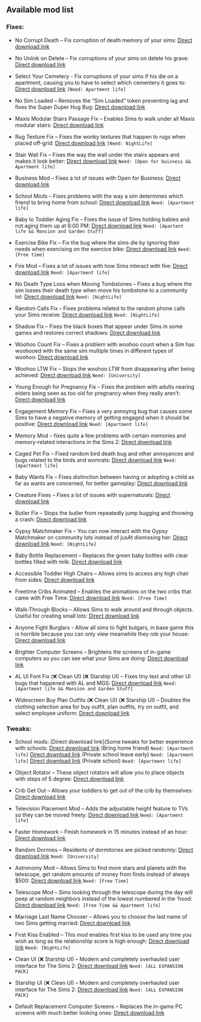 ## Available mod list
  

### Fixes:

- No Corrupt Death – Fix corruption of death memory of your sims: [Direct download link](http://www.moreawesomethanyou.com/ffs/nl/hacks/nocorruptdeath.zip)

- No Unlink on Delete – Fix corruptions of your sims on delete his grave: [Direct download link](www.moreawesomethanyou.com/ffs/nl/hacks/nounlinkondelete.zip)

- Select Your Cemetery - Fix corruptions of your sims if his die on a apartment, causing you to have to select which cementery it goes to: [Direct download link](https://chii.modthesims.info/getfile.php?file=867988&v=1233020505) `[Need: Apartment life]`

- No Sim Loaded – Removes the “Sim Loaded” token preventing lag and fixes the Super Duper Hug Bug: [Direct download link](https://cdn.simfileshare.net/download/1660690/?dl=1)

- Maxis Modular Stairs Passage Fix – Enables Sims to walk under all Maxis modular stairs: [Direct download link](https://chii.modthesims.info/getfile.php?file=822820&v=1223846756)

- Rug Texture Fix – Fixes the wonky textures that happen to rugs when placed off-grid: [Direct download link](https://chii.modthesims.info/getfile.php?file=1083532&v=1544874461) `[Need: NightLife]`

- Stair Wall Fix – Fixes the way the wall under the stairs appears and makes it look better: [Direct download link](https://chii.modthesims.info/getfile.php?file=1099977&v=1275530035) `Need: [Open for buisness && Apartment life]`

- Business Mod – Fixes a lot of issues with Open for Business: [Direct download link](https://chii.modthesims.info/getfile.php?file=1987672&v=1641223393)

- School Mods – Fixes problems with the way a sim determines which friend to bring home from school: [Direct download link](https://chii.modthesims.info/getfile.php?file=2121639&v=1664258324) `Need: [Apartment life]`

- Baby to Toddler Aging Fix – Fixes the issue of Sims holding babies and not aging them up at 6:00 PM: [Direct download link](https://chii.modthesims.info/getfile.php?file=1976075&v=1607721310) `Need: [Apartent life && Mansion and Garden Stuff]`

- Exercise Bike Fix – Fix the bug where the sims die by ignoring their needs when exercising on the exercice bike: [Direct download link](https://chii.modthesims.info/getfile.php?file=1718692&v=1584625961) `Need: [Free time]`

- Fire Mod – Fixes a lot of issues with how Sims interact with fire: [Direct download link](https://chii.modthesims.info/getfile.php?file=1874642&v=1617332268) `Need: [Apartment life]`

- No Death Type Loss when Moving Tombstones – Fixes a bug where the sim losses their death type when move his tombstone to a community lot: [Direct download link](https://chii.modthesims.info/getfile.php?file=1833765&v=1553304037) `Need: [NightLife]`

- Random Calls Fix – Fixes problems related to the random phone calls your Sims receive: [Direct download link](https://chii.modthesims.info/getfile.php?file=1790643&v=1612351086) `Need: [NightLife]`

- Shadow Fix – Fixes the black boxes that appear under Sims in some games and restores correct shadows: [Direct download link](https://chii.modthesims.info/getfile.php?file=1591075&v=14513899099)

- Woohoo Count Fix – Fixes a problem with woohoo count when a Sim has woohooed with the same sim multiple times in different types of woohoo: [Direct download link](https://chii.modthesims.info/getfile.php?file=1789672&v=1533867016)

- Woohoo LTW Fix – Stops the woohoo LTW from disappearing after being achieved: [Direct download link](http://www.moreawesomethanyou.com/ffs/uni/hacks/woohooltwfix.zip) `Need: [University]`

- Young Enough for Pregnancy Fix – Fixes the problem with adults nearing elders being seen as too old for pregnancy when they really aren’t: [Direct download link](https://cdn.simfileshare.net/download/1748970/?dl)

- Engagement Memory Fix – Fixes a very annoying bug that causes some Sims to have a negative memory of getting engaged when it should be positive: [Direct download link](https://cdn.simfileshare.net/download/1786439/?dl) `Need: [Apartment life]`

- Memory Mod – fixes quite a few problems with certain memories and memory-related interactions in the Sims 2: [Direct download link](https://chii.modthesims.info/getfile.php?file=1842160&v=1556520155)

- Caged Pet Fix – Fixed random bird death bug and other annoyances and bugs related to the birds and womrats: [Direct download link](https://cdn.simfileshare.net/download/1786428/?dl) `Need: [Apartment life]`

- Baby Wants Fix – Fixes distinction between having or adopting a child as far as wants are concerned, for better gameplay: [Direct download link](https://simfileshare.net/download/1777428/)

- Creature Fixes – Fixes a lot of issues with supernaturals: [Direct download link](http://www.moreawesomethanyou.com/ffs/al/hacks/creaturefixes.zip)

- Butler Fix – Stops the butler from repeatedly jump bugging and throwing a crash: [Direct download link](https://cdn.simfileshare.net/download/2185946/?dl)

- Gypsy Matchmaker Fix – You can now interact with the Gypsy Matchmaker on community lots instead of jusAt dismissing her: [Direct download link](https://chii.modthesims.info/getfile.php?file=1874356&v=1568937710) `Need: [NightLife]`

- Baby Bottle Replacement – Replaces the green baby bottles with clear bottles filled with milk: [Direct download link](https://chii.modthesims.info/getfile.php?file=2026982&v=1624283534)

- Accessible Toddler High Chairs – Allows sims to access any high chair from sides: [Direct download link](https://chii.modthesims.info/getfile.php?file=1714315&v=1516566861)

- Freetime Cribs Animated – Enables the animations on the two cribs that came with Free Time: [Direct download link](https://chii.modthesims.info/getfile.php?file=896546&v=1238081631) `Need: [Free Time]`

- Walk-Through Blocks – Allows Sims to walk around and through objects. Useful for creating small lots: [Direct download link](https://chii.modthesims.info/getfile.php?file=882812&v=1235893859)

- Anyone Fight Burglars - Allow all sims to fight bulgars, in base game this is horrible because you can only view meanwhile they rob your house: [Direct download link](https://chii.modthesims.info/getfile.php?file=1215254&v=1310970027)

- Brighter Computer Screens – Brightens the screens of in-game computers so you can see what your Sims are doing: [Direct download link](https://chii.modthesims.info/getfile.php?file=1212394&v=1310082788)

- AL UI Font Fix (❌ Clean UI) (❌ Starship UI) – Fixes tiny text and other UI bugs that happened with AL and MGS: [Direct download link](https://chii.modthesims.info/getfile.php?file=1565598&v=1448153211) `Need: [Apartment life && Mansion and Garden Stuff]`

- Widescreen Buy Plan Outfits (❌ Clean UI) (❌ Starship UI) – Doubles the clothing selection area for buy outfit, plan outfits, try on outfit, and select employee uniform: [Direct download link](https://simfileshare.net/download/1160109/)

  

### Tweaks:

- School mods: [Direct download link](Some tweaks for better experience with schools: [Direct download link](https://chii.modthesims.info/getfile.php?file=1988167&v=1613124009) (Bring home friend) `Need: [Apartment life]`
							[Direct download link](https://chii.modthesims.info/getfile.php?file=1873978&v=1568748085) (Private school leave early) `Need: [Apartment life]`
[Direct download link](https://chii.modthesims.info/getfile.php?file=1878654&v=1580487072) (Private school) `Need: [Apartment life]`

  

- Object Rotator – These object rotators will allow you to place objects with steps of 5 degree: [Direct download link](https://cdn.simfileshare.net/download/3849524/?dl)

- Crib Get Out – Allows your toddlers to get out of the crib by themselves: [Direct download link](http://www.simlogical.com/sl/Sims2Downloads/Sims2_Childcare/ijCribGetOutAll.zip)

- Television Placement Mod – Adds the adjustable height feature to TVs so they can be moved freely: [Direct download link](https://chii.modthesims.info/getfile.php?file=1340543&v=1355803855) `Need: [Apartment life]`

- Faster Homework – Finish homework in 15 minutes instead of an hour: [Direct download link](https://chii.modthesims.info/getfile.php?file=594955&v=1186935362)

- Random Dormies – Residents of dormitories are picked randomly: [Direct download link](https://chii.modthesims.info/getfile.php?file=1942126&v=1596194419) `Need: [University]`

- Astronomy Mod – Allows Sims to find more stars and planets with the telescope, get random amounts of money from finds instead of always $500: [Direct download link](https://chii.modthesims.info/getfile.php?file=1789825&v=1533940654) `Need: [Free Time]`

- Telescope Mod – Sims looking through the telescope during the day will peep at random neighbors instead of the lowest numbered in the ‘hood: [Direct download link](https://chii.modthesims.info/getfile.php?file=1825300&v=1550328728) `Need: [Free Time && Apartment life]`

- Marriage Last Name Chooser – Allows you to choose the last name of two Sims getting married: [Direct download link](https://chii.modthesims.info/getfile.php?file=482557&v=1173621685)

- First Kiss Enabled – This mod enables first kiss to be used any time you wish as long as the relationship score is high enough: [Direct download link](http://www.insimenator.org/index.php?action=dlattach;topic=16106.0;attach=17364) `Need: [NightLife]`

  

- Clean UI (❌ Starship UI) – Modern and completely overhauled user interface for The Sims 2: [Direct download link](https://simfileshare.net/download/1618606/?dl) `Need: [ALL EXPANSION PACK]`

- Starship UI (❌ Clean UI) – Modern and completely overhauled user interface for The Sims 2: [Direct download link](https://cdn.simfileshare.net/download/2796040/?dl) `Need: [ALL EXPANSION PACK]`

- Default Replacement Computer Screens – Replaces the in-game PC screens with much better looking ones: [Direct download link](https://cdn.simfileshare.net/download/318495/?dl)
